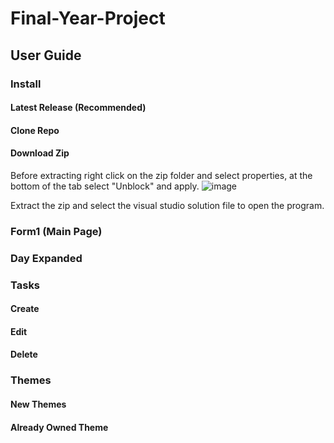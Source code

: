 # Final-Year-Project
## User Guide
### Install

#### Latest Release (Recommended)

#### Clone Repo

#### Download Zip

Before extracting right click on the zip folder and select properties, at the bottom of the tab select "Unblock" and apply.
![image](https://user-images.githubusercontent.com/77963947/235445352-82e7737f-acc1-4e1f-b4b3-8556b02f6277.png)

Extract the zip and select the visual studio solution file to open the program.

### Form1 (Main Page)

### Day Expanded

### Tasks

#### Create

#### Edit

#### Delete

### Themes

#### New Themes

#### Already Owned Theme
